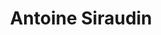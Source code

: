 ---
layout: page
title: Antoine Siraudin
email: antoine.siraudin@student-cs.fr
email_vis: antoine[dot]siraudin[at]student-cs[dot]fr
description: I'm interested in the development of new graph generation models, and their applications them to various fields such as molecule generation. My current focus is on diffusion models.
room:
category: PhD Candidates
---